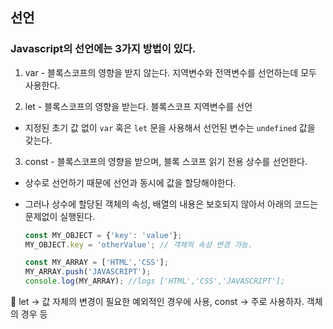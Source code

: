 ## 선언

### Javascript의 선언에는 3가지 방법이 있다.

1. var - 블록스코프의 영향을 받지 않는다. 지역변수와 전역변수를 선언하는데 모두 사용한다.

2. let - 블록스코프의 영향을 받는다. 블록스코프 지역변수를 선언
  - 지정된 초기 값 없이 ```var``` 혹은 ```let``` 문을 사용해서 선언된 변수는 ```undefined``` 값을 갖는다.
3. const - 블록스코프의 영향을 받으며, 블록 스코프 읽기 전용 상수를 선언한다.
  - 상수로 선언하기 때문에 선언과 동시에 값을 할당해야한다.
  - 그러나 상수에 할당된 객체의 속성, 배열의 내용은 보호되지 않아서 아래의 코드는 문제없이 실행된다.
    
    ```jsx
    const MY_OBJECT = {'key': 'value'};
    MY_OBJECT.key = 'otherValue'; // 객체의 속성 변경 가능.
    
    const MY_ARRAY = ['HTML','CSS'];
    MY_ARRAY.push('JAVASCRIPT');
    console.log(MY_ARRAY); //logs ['HTML','CSS','JAVASCRIPT'];
    ```
    

📌 let → 값 자체의 변경이 필요한 예외적인 경우에 사용, const → 주로 사용하자. 객체의 경우 등
